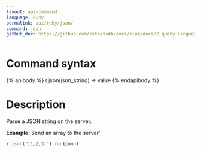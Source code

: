 ```yaml
---
layout: api-command 
language: Ruby
permalink: api/ruby/json/
command: json 
github_doc: https://github.com/rethinkdb/docs/blob/docs/2-query-language/api/ruby/control-structures/json.md
---
```


# Command syntax #

{% apibody %}
r.json(json_string) &rarr; value
{% endapibody %}

# Description #

Parse a JSON string on the server.

__Example:__ Send an array to the server'

```rb
r.json("[1,2,3]").run(conn)
```
